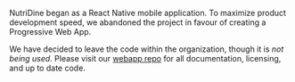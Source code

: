 NutriDine began as a React Native mobile application. To maximize product development speed, we abandoned the project in favour of creating a Progressive Web App.

We have decided to leave the code within the organization, though it is _*not being used.*_ Please visit our [webapp repo](https://github.com/SENG480a-NutriDine/webapp) for all documentation, licensing, and up to date code.
